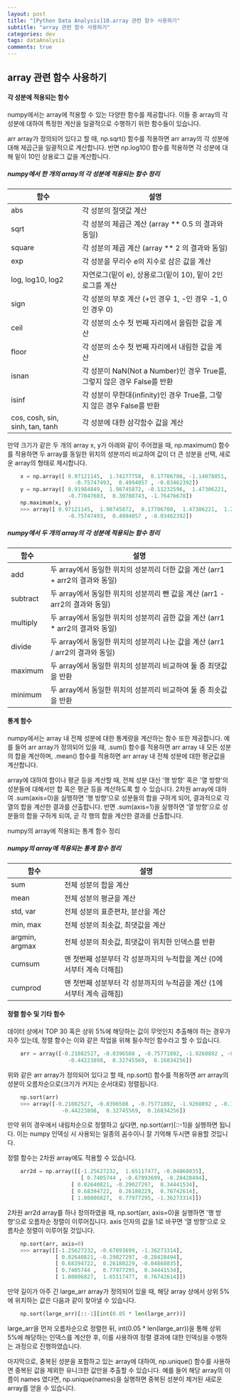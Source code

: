 ```yaml
---
layout: post
title: "[Python Data Analysis]10.array 관련 함수 사용하기"
subtitle: "array 관련 함수 사용하기"
categories: dev
tags: dataAnalysis
comments: true
---
```


## array 관련 함수 사용하기

#### 각 성분에 적용되는 함수

numpy에서는 array에 적용할 수 있는 다양한 함수를 제공합니다. 이들 중 array의 각 성분에 대하여 특정한 계산을 일괄적으로 수행하기 위한 함수들이 있습니다.


arr array가 정의되어 있다고 할 때, np.sqrt() 함수를 적용하면 arr array의 각 성분에 대해 제곱근을 일괄적으로 계산합니다. 반면 np.log10() 함수를 적용하면 각 성분에 대해 밑이 10인 상용로그 값을 계산합니다.


##### numpy에서 한 개의 array의 각 성분에 적용되는 함수 정리

| 함수                            | 설명                                                         |
| ------------------------------- | ------------------------------------------------------------ |
| abs                             | 각 성분의 절댓값 계산                                        |
| sqrt                            | 각 성분의 제곱근 계산 (array ** 0.5 의 결과와 동일)          |
| square                          | 각 성분의 제곱 계산 (array ** 2 의 결과와 동일)              |
| exp                             | 각 성분을 무리수 e의 지수로 삼은 값을 계산                   |
| log, log10, log2                | 자연로그(밑이 e), 상용로그(밑이 10), 밑이 2인 로그를 계산    |
| sign                            | 각 성분의 부호 계산 (+인 경우 1, -인 경우 -1, 0인 경우 0)    |
| ceil                            | 각 성분의 소수 첫 번째 자리에서 올림한 값을 계산             |
| floor                           | 각 성분의 소수 첫 번째 자리에서 내림한 값을 계산             |
| isnan                           | 각 성분이 NaN(Not a Number)인 경우 True를, 그렇지 않은 경우 False를 반환 |
| isinf                           | 각 성분이 무한대(infinity)인 경우 True를, 그렇지 않은 경우 False를 반환 |
| cos, cosh, sin, sinh, tan, tanh | 각 성분에 대한 삼각함수 값을 계산                            |

만약 크기가 같은 두 개의 array x, y가 아래와 같이 주어졌을 때, np.maximum() 함수를 적용하면 두 array를 동일한 위치의 성분끼리 비교하여 값이 더 큰 성분을 선택, 새로운 array의 형태로 제시합니다.

```python
    x = np.array([ 0.97121145,  1.74277758,  0.17706708, -1.14078851,  1.02197222,
                     -0.75747493,  0.4994057 , -0.03462392])
    y = np.array([ 0.91984849,  1.98745872, -0.11232596,  1.47306221,  1.24527437,
                   -0.77047603,  0.30708743, -1.76476678])
    np.maximum(x, y)
    >>> array([ 0.97121145,  1.98745872,  0.17706708,  1.47306221,  1.24527437,
                   -0.75747493,  0.4994057 , -0.03462392])
```

##### numpy에서 두 개의 array의 각 성분에 적용되는 함수 정리

| 함수     | 설명                                                         |
| -------- | ------------------------------------------------------------ |
| add      | 두 array에서 동일한 위치의 성분끼리 더한 값을 계산 (arr1 + arr2의 결과와 동일) |
| subtract | 두 array에서 동일한 위치의 성분끼리 뺀 값을 계산 (arr1 - arr2의 결과와 동일) |
| multiply | 두 array에서 동일한 위치의 성분끼리 곱한 값을 계산 (arr1 * arr2의 결과와 동일) |
| divide   | 두 array에서 동일한 위치의 성분끼리 나눈 값을 계산 (arr1 / arr2의 결과와 동일) |
| maximum  | 두 array에서 동일한 위치의 성분끼리 비교하여 둘 중 최댓값을 반환 |
| minimum  | 두 array에서 동일한 위치의 성분끼리 비교하여 둘 중 최솟값을 반환 |

#### 통계 함수

numpy에서는 array 내 전체 성분에 대한 통계량을 계산하는 함수 또한 제공합니다. 예를 들어 arr array가 정의되어 있을 때, .sum() 함수를 적용하면 arr array 내 모든 성분의 합을 계산하며, .mean() 함수를 적용하면 arr array 내 전체 성분에 대한 평균값을 계산합니다.


array에 대하여 합이나 평균 등을 계산할 때, 전체 성분 대신 '행 방향' 혹은 '열 방향'의 성분들에 대해서만 합 혹은 평균 등을 계산하도록 할 수 있습니다. 2차원 array에 대하여 .sum(axis=0)을 실행하면 '행 방향'으로 성분들의 합을 구하게 되어, 결과적으로 각 열의 합을 계산한 결과를 산출합니다. 반면 .sum(axis=1)을 실행하면 '열 방향'으로 성분들의 합을 구하게 되여, 곧 각 행의 합을 계산한 결과를 산출합니다.


numpy의 array에 적용되는 통계 함수 정리

##### numpy의 array에 적용되는 통계 함수 정리

| 함수           | 설명                                                         |
| -------------- | ------------------------------------------------------------ |
| sum            | 전체 성분의 합을 계산                                        |
| mean           | 전체 성분의 평균을 계산                                      |
| std, var       | 전체 성분의 표준편차, 분산을 계산                            |
| min, max       | 전체 성분의 최솟값, 최댓값을 계산                            |
| argmin, argmax | 전체 성분의 최솟값, 최댓값이 위치한 인덱스를 반환            |
| cumsum         | 맨 첫번째 성분부터 각 성분까지의 누적합을 계산 (0에서부터 계속 더해짐) |
| cumprod        | 맨 첫번째 성분부터 각 성분까지의 누적곱을 계산 (1에서부터 계속 곱해짐) |


#### 정렬 함수 및 기타 함수

데이터 상에서 TOP 30 혹은 상위 5%에 해당하는 값이 무엇인지 추출해야 하는 경우가 자주 있는데, 정렬 함수는 이와 같은 작업을 위해 필수적인 함수라고 할 수 있습니다.

```python
    arr = array([-0.21082527, -0.0396508 , -0.75771892, -1.9260892 , -0.18137694,
                   -0.44223898,  0.32745569,  0.16834256])
```

위와 같은 arr array가 정의되어 있다고 할 때, np.sort() 함수를 적용하면 arr array의 성분이 오름차순으로(크기가 커지는 순서대로) 정렬됩니다.

```python
    np.sort(arr)
    >>> array([-0.21082527, -0.0396508 , -0.75771892, -1.9260892 , -0.18137694,
                 -0.44223898,  0.32745569,  0.16834256])
```

만약 위의 경우에서 내림차순으로 정렬하고 싶다면, np.sort(arr)[::-1]을 실행하면 됩니다. 이는 numpy 인덱싱 시 사용되는 일종의 꼼수이니 잘 기억해 두시면 유용할 것입니다.


정렬 함수는 2차원 array에도 적용할 수 있습니다.

```python
    arr2d = np.array([[-1.25627232,  1.65117477, -0.04868035],
                       [ 0.7405744 , -0.67893699, -0.28428494],
                    [ 0.02640821, -0.29027297,  0.34441534],
                    [ 0.68394722,  0.26180229,  0.76742614],
                    [ 1.00806827,  0.77977295, -1.36273314]])
```

2차원 arr2d array를 하나 정의하였을 때, np.sort(arr, axis=0)을 실행하면 '행 방향'으로 오름차순 정렬이 이루어집니다. axis 인자의 값을 1로 바꾸면 '열 방향'으로 오름차순 정렬이 이루어질 것입니다.

```python
    np.sort(arr, axis=0)
    >>> array([[-1.25627232, -0.67893699, -1.36273314],
               [ 0.02640821, -0.29027297, -0.28428494],
               [ 0.68394722,  0.26180229, -0.04868035],
               [ 0.7405744 ,  0.77977295,  0.34441534],
               [ 1.00806827,  1.65117477,  0.76742614]])
```

만약 길이가 아주 긴 large_arr array가 정의되어 있을 때, 해당 array 상에서 상위 5%에 위치하는 값은 다음과 같이 찾아낼 수 있습니다.

```python
    np.sort(large_arr)[::-1][int(0.05 * len(large_arr))]
```

large_arr을 먼저 오름차순으로 정렬한 뒤, int(0.05 * len(large_arr))을 통해 상위 5%에 해당하는 인덱스를 계산한 후, 이를 사용하여 정렬 결과에 대한 인덱싱을 수행하는 과정으로 진행하였습니다.


마지막으로, 중복된 성분을 포함하고 있는 array에 대하여, np.unique() 함수를 사용하면 중복된 값을 제외한 유니크한 값만을 추출할 수 있습니다. 예를 들어 해당 array의 이름이 names 였다면, np.unique(names)을 실행하면 중복된 성분이 제거된 새로운 array를 얻을 수 있습니다.